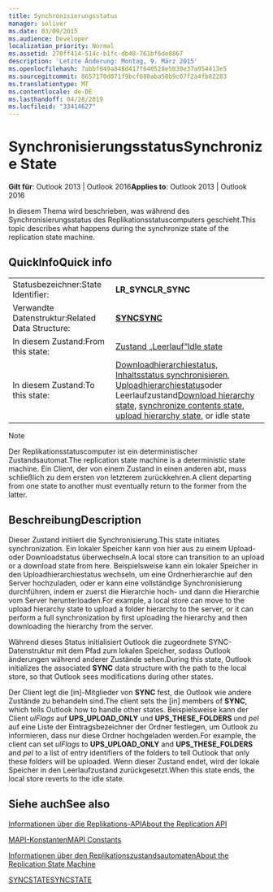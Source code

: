 ```yaml
---
title: Synchronisierungsstatus
manager: soliver
ms.date: 03/09/2015
ms.audience: Developer
localization_priority: Normal
ms.assetid: 270ff414-514c-b1fc-db48-761bf6de8867
description: 'Letzte Änderung: Montag, 9. März 2015'
ms.openlocfilehash: 7abbf049a848d417f640528e5030e37a954413e5
ms.sourcegitcommit: 8657170d071f9bcf680aba50b9c07f2a4fb82283
ms.translationtype: MT
ms.contentlocale: de-DE
ms.lasthandoff: 04/28/2019
ms.locfileid: "33414627"
---
```

# <a name="synchronize-state"></a><span data-ttu-id="2be16-103">Synchronisierungsstatus</span><span class="sxs-lookup"><span data-stu-id="2be16-103">Synchronize State</span></span>

  
  
<span data-ttu-id="2be16-104">**Gilt für**: Outlook 2013 | Outlook 2016</span><span class="sxs-lookup"><span data-stu-id="2be16-104">**Applies to**: Outlook 2013 | Outlook 2016</span></span> 
  
 <span data-ttu-id="2be16-105">In diesem Thema wird beschrieben, was während des Synchronisierungsstatus des Replikationsstatuscomputers geschieht.</span><span class="sxs-lookup"><span data-stu-id="2be16-105">This topic describes what happens during the synchronize state of the replication state machine.</span></span> 
  
## <a name="quick-info"></a><span data-ttu-id="2be16-106">QuickInfo</span><span class="sxs-lookup"><span data-stu-id="2be16-106">Quick info</span></span>

|||
|:-----|:-----|
|<span data-ttu-id="2be16-107">Statusbezeichner:</span><span class="sxs-lookup"><span data-stu-id="2be16-107">State Identifier:</span></span>  <br/> |<span data-ttu-id="2be16-108">**LR_SYNC**</span><span class="sxs-lookup"><span data-stu-id="2be16-108">**LR_SYNC**</span></span> <br/> |
|<span data-ttu-id="2be16-109">Verwandte Datenstruktur:</span><span class="sxs-lookup"><span data-stu-id="2be16-109">Related Data Structure:</span></span>  <br/> |<span data-ttu-id="2be16-110">**[SYNC](sync.md)**</span><span class="sxs-lookup"><span data-stu-id="2be16-110">**[SYNC](sync.md)**</span></span> <br/> |
|<span data-ttu-id="2be16-111">In diesem Zustand:</span><span class="sxs-lookup"><span data-stu-id="2be16-111">From this state:</span></span>  <br/> |[<span data-ttu-id="2be16-112">Zustand „Leerlauf“</span><span class="sxs-lookup"><span data-stu-id="2be16-112">Idle state</span></span>](idle-state.md) <br/> |
|<span data-ttu-id="2be16-113">In diesem Zustand:</span><span class="sxs-lookup"><span data-stu-id="2be16-113">To this state:</span></span>  <br/> |<span data-ttu-id="2be16-114">[Downloadhierarchiestatus,](download-hierarchy-state.md) [Inhaltsstatus synchronisieren,](synchronize-contents-state.md) [Uploadhierarchiestatus](upload-hierarchy-state.md)oder Leerlaufzustand</span><span class="sxs-lookup"><span data-stu-id="2be16-114">[Download hierarchy state](download-hierarchy-state.md), [synchronize contents state](synchronize-contents-state.md), [upload hierarchy state](upload-hierarchy-state.md), or idle state</span></span>  <br/> |
   
> [!NOTE]
> <span data-ttu-id="2be16-115">Der Replikationsstatuscomputer ist ein deterministischer Zustandsautomat.</span><span class="sxs-lookup"><span data-stu-id="2be16-115">The replication state machine is a deterministic state machine.</span></span> <span data-ttu-id="2be16-116">Ein Client, der von einem Zustand in einen anderen abt, muss schließlich zu dem ersten von letzterem zurückkehren.</span><span class="sxs-lookup"><span data-stu-id="2be16-116">A client departing from one state to another must eventually return to the former from the latter.</span></span> 
  
## <a name="description"></a><span data-ttu-id="2be16-117">Beschreibung</span><span class="sxs-lookup"><span data-stu-id="2be16-117">Description</span></span>

<span data-ttu-id="2be16-118">Dieser Zustand initiiert die Synchronisierung.</span><span class="sxs-lookup"><span data-stu-id="2be16-118">This state initiates synchronization.</span></span> <span data-ttu-id="2be16-119">Ein lokaler Speicher kann von hier aus zu einem Upload- oder Downloadstatus überwechseln.</span><span class="sxs-lookup"><span data-stu-id="2be16-119">A local store can transition to an upload or a download state from here.</span></span> <span data-ttu-id="2be16-120">Beispielsweise kann ein lokaler Speicher in den Uploadhierarchiestatus wechseln, um eine Ordnerhierarchie auf den Server hochzuladen, oder er kann eine vollständige Synchronisierung durchführen, indem er zuerst die Hierarchie hoch- und dann die Hierarchie vom Server herunterloaden.</span><span class="sxs-lookup"><span data-stu-id="2be16-120">For example, a local store can move to the upload hierarchy state to upload a folder hierarchy to the server, or it can perform a full synchronization by first uploading the hierarchy and then downloading the hierarchy from the server.</span></span>
  
<span data-ttu-id="2be16-121">Während dieses Status initialisiert Outlook die  zugeordnete SYNC-Datenstruktur mit dem Pfad zum lokalen Speicher, sodass Outlook änderungen während anderer Zustände sehen.</span><span class="sxs-lookup"><span data-stu-id="2be16-121">During this state, Outlook initializes the associated **SYNC** data structure with the path to the local store, so that Outlook sees modifications during other states.</span></span> 
  
<span data-ttu-id="2be16-122">Der Client legt die [in]-Mitglieder von **SYNC** fest, die Outlook wie andere Zustände zu behandeln sind.</span><span class="sxs-lookup"><span data-stu-id="2be16-122">The client sets the [in] members of **SYNC**, which tells Outlook how to handle other states.</span></span> <span data-ttu-id="2be16-123">Beispielsweise kann der Client *ulFlags* auf **UPS_UPLOAD_ONLY** und **UPS_THESE_FOLDERS** und *pel* auf eine Liste der Eintragsbezeichner der Ordner festlegen, um Outlook zu informieren, dass nur diese Ordner hochgeladen werden.</span><span class="sxs-lookup"><span data-stu-id="2be16-123">For example, the client can set  *ulFlags*  to **UPS_UPLOAD_ONLY** and **UPS_THESE_FOLDERS** and  *pel*  to a list of entry identifiers of the folders to tell Outlook that only these folders will be uploaded.</span></span> <span data-ttu-id="2be16-124">Wenn dieser Zustand endet, wird der lokale Speicher in den Leerlaufzustand zurückgesetzt.</span><span class="sxs-lookup"><span data-stu-id="2be16-124">When this state ends, the local store reverts to the idle state.</span></span> 
  
## <a name="see-also"></a><span data-ttu-id="2be16-125">Siehe auch</span><span class="sxs-lookup"><span data-stu-id="2be16-125">See also</span></span>



[<span data-ttu-id="2be16-126">Informationen über die Replikations-API</span><span class="sxs-lookup"><span data-stu-id="2be16-126">About the Replication API</span></span>](about-the-replication-api.md)
  
[<span data-ttu-id="2be16-127">MAPI-Konstanten</span><span class="sxs-lookup"><span data-stu-id="2be16-127">MAPI Constants</span></span>](mapi-constants.md)
  
[<span data-ttu-id="2be16-128">Informationen über den Replikationszustandsautomaten</span><span class="sxs-lookup"><span data-stu-id="2be16-128">About the Replication State Machine</span></span>](about-the-replication-state-machine.md)
  
[<span data-ttu-id="2be16-129">SYNCSTATE</span><span class="sxs-lookup"><span data-stu-id="2be16-129">SYNCSTATE</span></span>](syncstate.md)

